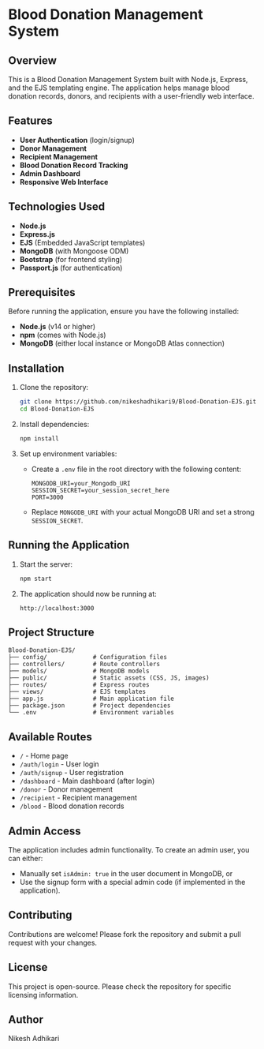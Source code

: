 # Blood Donation Management System

## Overview

This is a Blood Donation Management System built with Node.js, Express, and the EJS templating engine. The application helps manage blood donation records, donors, and recipients with a user-friendly web interface.

## Features

- **User Authentication** (login/signup)
- **Donor Management**
- **Recipient Management**
- **Blood Donation Record Tracking**
- **Admin Dashboard**
- **Responsive Web Interface**

## Technologies Used

- **Node.js**
- **Express.js**
- **EJS** (Embedded JavaScript templates)
- **MongoDB** (with Mongoose ODM)
- **Bootstrap** (for frontend styling)
- **Passport.js** (for authentication)

## Prerequisites

Before running the application, ensure you have the following installed:

- **Node.js** (v14 or higher)
- **npm** (comes with Node.js)
- **MongoDB** (either local instance or MongoDB Atlas connection)

## Installation

1. Clone the repository:

   ```bash
   git clone https://github.com/nikeshadhikari9/Blood-Donation-EJS.git
   cd Blood-Donation-EJS
   ```

2. Install dependencies:

   ```bash
   npm install
   ```

3. Set up environment variables:
   - Create a `.env` file in the root directory with the following content:
     ```text
     MONGODB_URI=your_Mongodb_URI
     SESSION_SECRET=your_session_secret_here
     PORT=3000
     ```
   - Replace `MONGODB_URI` with your actual MongoDB URI and set a strong `SESSION_SECRET`.

## Running the Application

1. Start the server:

   ```bash
   npm start
   ```

2. The application should now be running at:
   ```text
   http://localhost:3000
   ```

## Project Structure

```
Blood-Donation-EJS/
├── config/             # Configuration files
├── controllers/        # Route controllers
├── models/             # MongoDB models
├── public/             # Static assets (CSS, JS, images)
├── routes/             # Express routes
├── views/              # EJS templates
├── app.js              # Main application file
├── package.json        # Project dependencies
└── .env                # Environment variables
```

## Available Routes

- `/` - Home page
- `/auth/login` - User login
- `/auth/signup` - User registration
- `/dashboard` - Main dashboard (after login)
- `/donor` - Donor management
- `/recipient` - Recipient management
- `/blood` - Blood donation records

## Admin Access

The application includes admin functionality. To create an admin user, you can either:

- Manually set `isAdmin: true` in the user document in MongoDB, or
- Use the signup form with a special admin code (if implemented in the application).

## Contributing

Contributions are welcome! Please fork the repository and submit a pull request with your changes.

## License

This project is open-source. Please check the repository for specific licensing information.

## Author

Nikesh Adhikari
